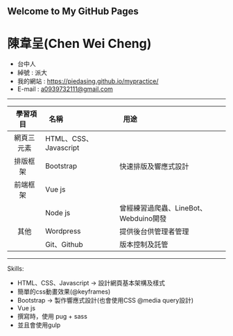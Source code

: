 ## Welcome to My GitHub Pages
# 陳韋呈(Chen Wei Cheng)
* 台中人
* 綽號 : 派大
* 我的網站 : https://piedasing.github.io/mypractice/
* E-mail : a0939732111@gmail.com
***
|   學習項目   |   名稱    |   用途   |
|:-----------:|:---------|:---------|
|  網頁三元素 |  HTML、CSS、Javascript ||
|  排版框架   |  Bootstrap    | 快速排版及響應式設計 |
|  前端框架   |  Vue js       ||
|            |  Node js      | 曾經練習過爬蟲、LineBot、Webduino開發 |
|    其他    |  Wordpress     | 提供後台供管理者管理 |
|            |  Git、Github   | 版本控制及託管 |
***
Skills:
* HTML、CSS、Javascript -> 設計網頁基本架構及樣式
* 簡單的css動畫效果(@keyframes)
* Bootstrap -> 製作響應式設計(也會使用CSS @media query設計)
* Vue js
* 撰寫時，使用 pug + sass
* 並且會使用gulp
